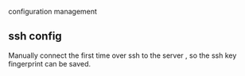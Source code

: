 
configuration management
## ssh config

Manually connect the first time over ssh to the server , so the ssh key fingerprint can be saved.

